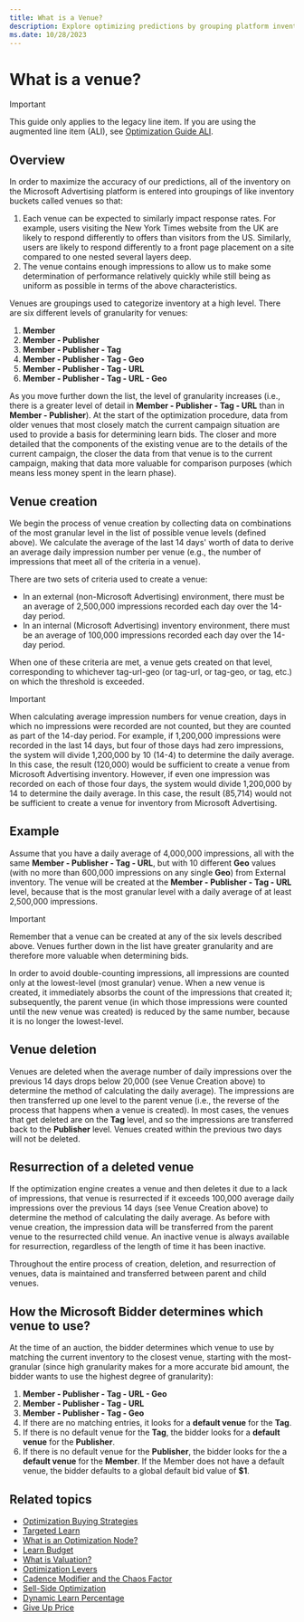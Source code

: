 ```yaml
---
title: What is a Venue?
description: Explore optimizing predictions by grouping platform inventory into venues for uniform performance assessments based on user behavior variations. 
ms.date: 10/28/2023
---
```


# What is a venue?

> [!IMPORTANT]
> This guide only applies to the legacy line item. If you are using the augmented line item (ALI), see [Optimization Guide ALI](optimization-guide-ali.md).

## Overview

In order to maximize the accuracy of our predictions, all of the inventory on the Microsoft Advertising platform is entered into groupings of like inventory buckets called venues so that:

1. Each venue can be expected to similarly impact response rates. For example, users visiting the New York Times website from the UK are likely to respond differently to offers than visitors from the US. Similarly, users are likely to respond differently to a front page placement on a site compared to one nested several layers deep.
1. The venue contains enough impressions to allow us to make some determination of performance relatively quickly while still being as uniform as possible in terms of the above characteristics.

Venues are groupings used to categorize inventory at a high level. There are six different levels of granularity for venues:

1. **Member**
1. **Member - Publisher**
1. **Member - Publisher - Tag**
1. **Member - Publisher - Tag - Geo**
1. **Member - Publisher - Tag - URL**
1. **Member - Publisher - Tag - URL - Geo**

As you move further down the list, the level of granularity increases (i.e., there is a greater level of detail in **Member - Publisher - Tag - URL** than in **Member - Publisher**). At the start of the optimization procedure, data from older venues that most closely match the current campaign situation are used to provide a basis for determining learn bids. The closer and more detailed that the components of the existing venue are to the details of the current campaign, the closer the data from that venue is to the current campaign, making that data more valuable for comparison purposes (which means less money spent in the learn phase).

## Venue creation

We begin the process of venue creation by collecting data on combinations of the most granular level in the list of possible venue levels (defined above). We calculate the average of the last 14 days' worth of data to derive an average daily impression number per venue (e.g., the number of impressions that meet all of the criteria in a venue).

There are two sets of criteria used to create a venue:

- In an external (non-Microsoft Advertising) environment, there must be an average of 2,500,000 impressions recorded each day over the 14-day period.
- In an internal (Microsoft Advertising) inventory environment, there must be an average of 100,000 impressions recorded each day over the 14-day period.

When one of these criteria are met, a venue gets created on that level, corresponding to whichever tag-url-geo (or tag-url, or tag-geo, or tag, etc.) on which the threshold is exceeded.

> [!IMPORTANT]
> When calculating average impression numbers for venue creation, days in which no impressions were recorded are not counted, but they are counted as part of the 14-day period. For example, if 1,200,000 impressions were recorded in the last 14 days, but four of those days had zero impressions, the system will divide 1,200,000 by 10 (14-4) to determine the daily average. In this case, the result (120,000) would be sufficient to create a venue from Microsoft Advertising inventory. However, if even one impression was recorded on each of those four days, the system would divide 1,200,000 by 14 to determine the daily average. In this case, the result (85,714) would not be sufficient to create a venue for inventory from Microsoft Advertising.

## Example

Assume that you have a daily average of 4,000,000 impressions, all with the same **Member - Publisher - Tag - URL**, but with 10 different **Geo** values (with no more than 600,000 impressions on any single **Geo**) from External inventory. The venue will be created at the **Member - Publisher - Tag - URL** level, because that is the most granular level with a daily average of at least 2,500,000 impressions.

> [!IMPORTANT]
> Remember that a venue can be created at any of the six levels described above. Venues further down in the list have greater granularity and are therefore more valuable when determining bids.

In order to avoid double-counting impressions, all impressions are counted only at the lowest-level (most granular) venue. When a new venue is created, it immediately absorbs the count of the impressions that created it; subsequently, the parent venue (in which those impressions were counted until the new venue was created) is reduced by the same
number, because it is no longer the lowest-level.

## Venue deletion

Venues are deleted when the average number of daily impressions over the previous 14 days drops below 20,000 (see Venue Creation above) to determine the method of calculating the daily average). The impressions are then transferred up one level to the parent venue (i.e., the reverse of the process that happens when a venue is created). In most cases, the
venues that get deleted are on the **Tag** level, and so the impressions are transferred back to the **Publisher** level. Venues created within the previous two days will not be deleted.

## Resurrection of a deleted venue

If the optimization engine creates a venue and then deletes it due to a lack of impressions, that venue is resurrected if it exceeds 100,000 average daily impressions over the previous 14 days (see Venue Creation above) to determine the method of calculating the daily average. As before with venue creation, the impression data will be transferred from
the parent venue to the resurrected child venue. An inactive venue is always available for resurrection, regardless of the length of time it has been inactive.

Throughout the entire process of creation, deletion, and resurrection of venues, data is maintained and transferred between parent and child venues.

## How the Microsoft Bidder determines which venue to use?

At the time of an auction, the bidder determines which venue to use by matching the current inventory to the closest venue, starting with the most-granular (since high granularity makes for a more accurate bid amount, the bidder wants to use the highest degree of granularity):

1. **Member - Publisher - Tag - URL - Geo**
1. **Member - Publisher - Tag - URL**
1. **Member - Publisher - Tag - Geo**
1. If there are no matching entries, it looks for a **default venue** for the **Tag**.
1. If there is no default venue for the **Tag**, the bidder looks for a **default venue** for the **Publisher**.
1. If there is no default venue for the **Publisher**, the bidder looks for the a **default venue** for the **Member**. If the Member does not have a default venue, the bidder defaults to a global default bid value of **$1**.

## Related topics

- [Optimization Buying Strategies](optimization-buying-strategies.md)
- [Targeted Learn](targeted-learn.md)
- [What is an Optimization Node?](what-is-an-optimization-node.md)
- [Learn Budget](learn-budget.md)
- [What is Valuation?](what-is-valuation.md)
- [Optimization Levers](optimization-levers.md)
- [Cadence Modifier and the Chaos Factor](cadence-modifier-and-the-chaos-factor.md)
- [Sell-Side Optimization](sell-side-optimization.md)
- [Dynamic Learn Percentage](dynamic-learn-percentage.md)
- [Give Up Price](give-up-price.md)
